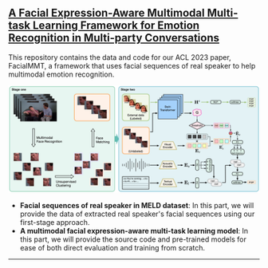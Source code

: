 ## [A Facial Expression-Aware Multimodal Multi-task Learning Framework for Emotion Recognition in Multi-party Conversations](https://aclanthology.org/2023.acl-long.861.pdf)

This repository contains the data and code for our ACL 2023 paper, FacialMMT, a framework that uses facial sequences of real speaker to help multimodal emotion recognition.

![overview.png](utils/overview_FacialMMT.jpg)
- **Facial sequences of real speaker in MELD dataset**: In this part, we will provide the data of extracted real speaker's facial sequences using our first-stage approach. 
- **A multimodal facial expression-aware multi-task learning model**: In this part, we will provide the source code and pre-trained models for ease of both direct evaluation and training from scratch.

***


